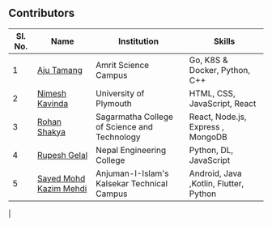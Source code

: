 ## Contributors

| Sl. No. | Name                                    | Institution          | Skills                        |
| ------- | --------------------------------------- | -------------------- | ----------------------------- |
| 1       | [Aju Tamang](https://github.com/aju100) | Amrit Science Campus | Go, K8S & Docker, Python, C++ |
| 2       | [Nimesh Kavinda](https://github.com/nimeshkavinda) | University of Plymouth | HTML, CSS, JavaScript, React |
| 3       | [Rohan Shakya](https://github.com/Rohan-Shakya) | Sagarmatha College of Science and Technology | React, Node.js, Express , MongoDB |
| 4       | [Rupesh Gelal](https://github.com/rgrupesh) | Nepal Engineering College | Python, DL, JavaScript        |
| 5       | [Sayed Mohd Kazim Mehdi](https://github.com/kazimsayed954) | Anjuman-I-Islam's Kalsekar Technical Campus | Android, Java ,Kotlin, Flutter, Python
 |
